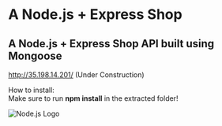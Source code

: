# A Node.js + Express Shop

## A Node.js + Express Shop API built using Mongoose  
http://35.198.14.201/ (Under Construction)
  
How to install:  
Make sure to run <strong>npm install</strong> in the extracted folder!  
  
![Node.js Logo](https://agenciamultiverso.com.br/portfolio/nodejs.jpg)
